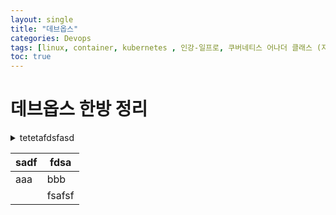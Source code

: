 ```yaml
---
layout: single
title: "데브옵스"
categories: Devops
tags: [linux, container, kubernetes , 인강-일프로, 쿠버네티스 어나더 클래스 (지상편) - Sprint 1 2 , DevOps  ]
toc: true
---
```



# 데브옵스 한방 정리

<details>
<summary>tetetafdsfasd</summary>

~~~
dfaf
~~~
dfdaf

~~~
fsadfdsf
~~~
</details>

|sadf|fdsa|
|-----|-----|
|aaa| bbb|
||fsafsf|